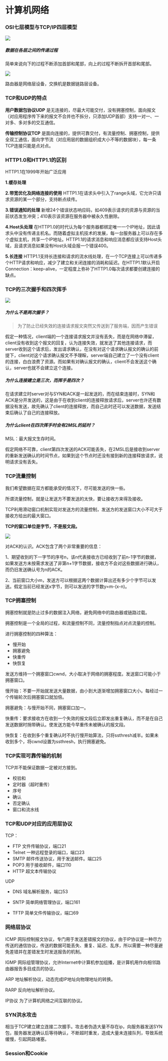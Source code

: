 # 计算机网络

### OSI七层模型与TCP/IP四层模型

![](img\1536486064767.png)

##### 数据在各层之间的传递过程

简单来说向下的过程不断添加首部和尾部，向上的过程不断拆开首部和尾部。

![](img\transfer.jpg)

路由器是网络层设备，交换机是数据链路层设备。

### TCP和UDP的特点

**用户数据包协议UDP** 是无连接的，尽最大可能交付，没有拥塞控制，面向报文（对应用程序传下来的报文不合并也不拆分，只添加UDP首部）支持一对一、一对多、多对多的交互通信。

**传输控制协议TCP** 是面向连接的，提供可靠交付，有流量控制、拥塞控制，提供全双工通信，面向字节流（对应用层的数据组织成大小不等的数据块），每一条TCP连接只能是点对点。

### HTTP1.0和HTTP1.1的区别

HTTP1.1在1999年开始广泛应用

**1.缓存处理**

**2.带宽优化及网络连接的使用** HTTP1.1在请求头中引入了range头域，它允许只请求资源的某一个部分，支持断点续传。

**3.错误通知的处理** 新增24个错误状态响应码，如409表示请求的资源与资源的当前状态发生冲突；410表示该资源在服务器中被永久性删除。

**4.Host头处理** 在HTTP1.0的时代认为每个服务器都绑定唯一一个IP地址，因此请求头中没有传递主机名。而随着虚拟主机技术的发展，每一台服务器上可以存在多个虚拟主机，共享一个IP地址。HTTP1.1的请求消息和响应消息都应该支持Host头域，且请求消息如果没有Host头域会报一个错误400。

**5.长连接** HTTP1.1支持长连接和请求的流水线处理，在一个TCP连接上可以传递多个HTTP请求和响应，减少了建立和关闭连接的消耗和延迟。在HTTP1.1默认开启Connection：keep-alive，一定程度上弥补了HTTP1.0每次请求都要创建连接的缺点。

### TCP的三次握手和四次挥手

![](img\图片1.png)

##### 为什么不是两次握手？

> 为了防止已经失效的连接请求报文突然又传送到了服务端，因而产生错误

假定一种情况，client端的一个连接请求报文并没有丢失，而是在网络中滞留，client没有收到这个报文的回复，认为连接失效，就发送了其他连接请求，而server收到这个请求后，发出请求确认，在没有对这个请求确认报文的确认的前提下，client对这个请求确认报文不予理睬，server端自己建立了一个没有client的连接，白白浪费了资源。而如果有对确认报文的确认，client不会发送这个确认，server也就不会建立这个连接。

##### 为什么连接建立是三次，而挥手是四次？

在请求建立时server对与SYN和ACK是一起发送的，而在结束连接时，SYN和ACK是分开发送的，这是由于在收到client的连接释放请求后，server也许还有数据没有发送，故先确认了client的连接释放，而自己此时还可以发送数据，发送结束后确认了自己的连接释放。

##### 为什么client在四次挥手时会有2MSL的延时？

MSL：最大报文生存时间。

假定网络不可靠，client第四次发送的ACK可能丢失，在2MSL后是接收到server的重新发送确认的时间节点，如果到这个节点时还没有接到新的连接释放请求，说明请求没有丢失。

### TCP流量控制

我们希望数据在双方都能承受的情况下，尽可能发送的快一些。

所谓流量控制，就是让发送方不要发送的太快，要让接收方来得及接收。

TCP利用滑动窗口机制实现对发送方的流量控制，发送方的发送窗口大小不可大于接收方给出的最大窗口。

**TCP的窗口单位是字节，不是报文段。**

![](img\sliding_win.png)

对ACK的认识。ACK包含了两个非常重要的信息：

​	1、期望收到的下一字节的序号n，该n代表接收方已经收到了前n-1字节的数据，如果发送方未按需求发送了非第n+1字节数据，接收方不会对这些数据进行确认，而仍旧发送确认号为n的ACK。

​	2、当前窗口大小m，发送方可以根据这两个数据计算出还有多少个字节可以发送。假定当前已经发送x字节，则可以发送的字节数y=m-(x-n)。

### TCP拥塞控制

拥塞控制就是防止过多的数据注入网络，避免网络中的路由器或链路过载。

拥塞控制是一个全局的过程，和流量控制不同，流量控制指点对点流量的控制。

进行拥塞控制的四种算法：

- 慢开始
- 拥塞避免
- 快重传
- 快恢复

发送方维持一个拥塞窗口cwnd，大小取决于网络的拥塞程度。发送窗口可能小于拥塞窗口。

慢开始：不要一开始就发送大量数据，由小到大逐渐增加拥塞窗口大小。每经过一个传输轮次后拥塞窗口就加倍。

拥塞避免：与慢开始不同，拥塞窗口加一。

快重传：要求接收方在收到一个失效的报文段后立即发出重复确认，而不是在自己发送数据时捎带确认。使发送方能今早重传未被确认的报文段。

快恢复：在收到多个重复确认时不执行慢开始算法，只将ssthresh减半。如果未收到多个，将cwnd设置为ssthresh，执行拥塞避免。

### TCP实现可靠传输的机制

TCP并不能保证数据一定被对方接到。

- 校验和
- 定时器（超时重传）
- 序号
- 确认
- 否定确认
- 窗口和流水线

### TCP和UDP对应的应用层协议

TCP：

- FTP 文件传输协议，端口21
- Telnet 一种远程登录的端口，端口23
- SMTP 邮件传送协议，用于发送邮件。端口25
- POP3 用于接收邮件，端口110
- HTTP 超文本传输协议

UDP

- DNS 域名解析服务，端口53

- SNTP 简单网络管理协议，端口161

- TFTP 简单文件传输协议，端口69

### 网络层协议

ICMP 网际控制报文协议，专门用于发送差错报文的协议，由于IP协议是一种尽力传送的通信协议，传送的数据可能丢失、重复、延迟、乱序，所以需要一种尽量避免差错并在差错发生时发送报告的机制。

IGMP 网际组管理协议，允许Internet中计算机参加组播，是计算机用作向相邻路由器报告多目成员的协议。

ARP 地址解析协议，动态完成IP地址向物理地址的转换。

RARP 反向地址解析协议。

IP协议 为了计算机网络之间互联的协议。

### SYN洪水攻击

相当于TCP建立建立连接二次握手。攻击者伪造大量不存在ip，向服务器发送SYN包，服务器发送确认后等待确认，不断超时重发，造成大量未连接队列，导致系统缓慢，引起网路堵塞。

### Session和Cookie